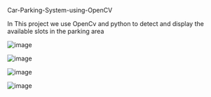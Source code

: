 Car-Parking-System-using-OpenCV

In This project we use OpenCv and python to detect and display the available slots in the parking area 


![image](https://github.com/smartinternz02/SI-GuidedProject-613881-1699595271/assets/144220793/bfece78f-5821-4386-9241-78d8edd8371b)

![image](https://github.com/smartinternz02/SI-GuidedProject-613881-1699595271/assets/144220793/a68a09d0-fc2e-4acf-8132-681674347235)

![image](https://github.com/smartinternz02/SI-GuidedProject-613881-1699595271/assets/144220793/912b8602-e6b8-424e-a63e-6e691c1e4358)

![image](https://github.com/smartinternz02/SI-GuidedProject-613881-1699595271/assets/144220793/8868d5d2-10cc-430b-a326-f55a0f57411b)

